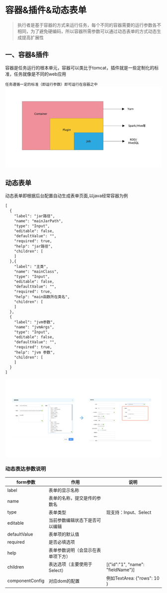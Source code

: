 # 容器&插件&动态表单
> 执行者是基于容器的方式来运行任务，每个不同的容器需要的运行参数各不相同，为了避免硬编码，所以容器所需参数可以通过动态表单的方式动态生成提高扩展性
## 一、容器&插件
容器是任务运行的根本单元，容器可以类比于tomcat，插件就是一些定制化的标准，任务就像是不同的web应用

`任务遵循一定的标准（即运行参数）即可运行在容器之中`
![container](../img/container-plugin-job.png "容器")

## 动态表单
动态表单即根据后台配置自动生成表单页面,以java经常容器为例

```
[
  {
    "label": "jar路径",
    "name": "mainJarPath",
    "type": "Input",
    "editable": false,
    "defaultValue": "",
    "required": true,
    "help": "jar路径",
    "children": [
    ]
  },{
    "label": "主类",
    "name": "mainClass",
    "type": "Input",
    "editable": false,
    "defaultValue": "",
    "required": true,
    "help": "main函数所在类名",
    "children": [
    ]
  },
  {
    "label": "jvm参数",
    "name": "jvmArgs",
    "type": "Input",
    "editable": false,
    "defaultValue": "",
    "required": true,
    "help": "jvm 参数",
    "children": [
    ]
  }
]   
```
![container](../img/dynamic-form-example.png "容器")

### 动态表达参数说明
form参数| 作用 | 说明
-----| ------------- | ------------
 label|表单的显示名称| 
 name|表单的名称，提交是传的参数名| 
 type|表单类型| 现支持：Input、Select
 editable|当前参数编辑状态下是否可以编辑|
 defaultValue|表单项的默认值|
 required|是否必填选项|
 help|表单参数说明（会显示在表单项下方）|
 children|表达选项（主要使用于Select）| [{"id":"1", "name": "fieldName"}]
 componentConfig|对应dom的配置| 例如TextArea: {"rows": 10 }
 
